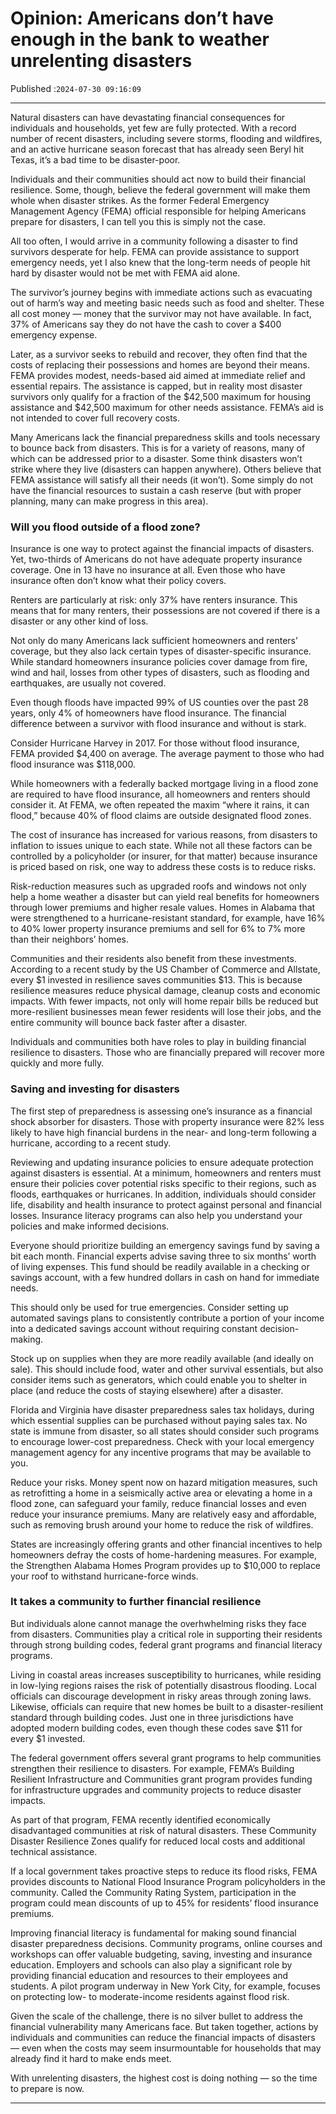 # Opinion: Americans don’t have enough in the bank to weather unrelenting disasters

Published :`2024-07-30 09:16:09`

---

Natural disasters can have devastating financial consequences for individuals and households, yet few are fully protected. With a record number of recent disasters, including severe storms, flooding and wildfires, and an active hurricane season forecast that has already seen Beryl hit Texas, it’s a bad time to be disaster-poor.

Individuals and their communities should act now to build their financial resilience. Some, though, believe the federal government will make them whole when disaster strikes. As the former Federal Emergency Management Agency (FEMA) official responsible for helping Americans prepare for disasters, I can tell you this is simply not the case.

All too often, I would arrive in a community following a disaster to find survivors desperate for help. FEMA can provide assistance to support emergency needs, yet I also knew that the long-term needs of people hit hard by disaster would not be met with FEMA aid alone.

The survivor’s journey begins with immediate actions such as evacuating out of harm’s way and meeting basic needs such as food and shelter. These all cost money — money that the survivor may not have available. In fact, 37% of Americans say they do not have the cash to cover a $400 emergency expense.

Later, as a survivor seeks to rebuild and recover, they often find that the costs of replacing their possessions and homes are beyond their means. FEMA provides modest, needs-based aid aimed at immediate relief and essential repairs. The assistance is capped, but in reality most disaster survivors only qualify for a fraction of the $42,500 maximum for housing assistance and $42,500 maximum for other needs assistance. FEMA’s aid is not intended to cover full recovery costs.

Many Americans lack the financial preparedness skills and tools necessary to bounce back from disasters. This is for a variety of reasons, many of which can be addressed prior to a disaster. Some think disasters won’t strike where they live (disasters can happen anywhere). Others believe that FEMA assistance will satisfy all their needs (it won’t). Some simply do not have the financial resources to sustain a cash reserve (but with proper planning, many can make progress in this area).

### Will you flood outside of a flood zone?

Insurance is one way to protect against the financial impacts of disasters. Yet, two-thirds of Americans do not have adequate property insurance coverage. One in 13 have no insurance at all. Even those who have insurance often don’t know what their policy covers.

Renters are particularly at risk: only 37% have renters insurance. This means that for many renters, their possessions are not covered if there is a disaster or any other kind of loss.

Not only do many Americans lack sufficient homeowners and renters’ coverage, but they also lack certain types of disaster-specific insurance. While standard homeowners insurance policies cover damage from fire, wind and hail, losses from other types of disasters, such as flooding and earthquakes, are usually not covered.

Even though floods have impacted 99% of US counties over the past 28 years, only 4% of homeowners have flood insurance. The financial difference between a survivor with flood insurance and without is stark.

Consider Hurricane Harvey in 2017. For those without flood insurance, FEMA provided $4,400 on average. The average payment to those who had flood insurance was $118,000.

While homeowners with a federally backed mortgage living in a flood zone are required to have flood insurance, all homeowners and renters should consider it. At FEMA, we often repeated the maxim “where it rains, it can flood,” because 40% of flood claims are outside designated flood zones.

The cost of insurance has increased for various reasons, from disasters to inflation to issues unique to each state. While not all these factors can be controlled by a policyholder (or insurer, for that matter) because insurance is priced based on risk, one way to address these costs is to reduce risks.

Risk-reduction measures such as upgraded roofs and windows not only help a home weather a disaster but can yield real benefits for homeowners through lower premiums and higher resale values. Homes in Alabama that were strengthened to a hurricane-resistant standard, for example, have 16% to 40% lower property insurance premiums and sell for 6% to 7% more than their neighbors’ homes.

Communities and their residents also benefit from these investments. According to a recent study by the US Chamber of Commerce and Allstate, every $1 invested in resilience saves communities $13. This is because resilience measures reduce physical damage, cleanup costs and economic impacts. With fewer impacts, not only will home repair bills be reduced but more-resilient businesses mean fewer residents will lose their jobs, and the entire community will bounce back faster after a disaster.

Individuals and communities both have roles to play in building financial resilience to disasters. Those who are financially prepared will recover more quickly and more fully.

### Saving and investing for disasters

The first step of preparedness is assessing one’s insurance as a financial shock absorber for disasters. Those with property insurance were 82% less likely to have high financial burdens in the near- and long-term following a hurricane, according to a recent study.

Reviewing and updating insurance policies to ensure adequate protection against disasters is essential. At a minimum, homeowners and renters must ensure their policies cover potential risks specific to their regions, such as floods, earthquakes or hurricanes. In addition, individuals should consider life, disability and health insurance to protect against personal and financial losses. Insurance literacy programs can also help you understand your policies and make informed decisions.

Everyone should prioritize building an emergency savings fund by saving a bit each month. Financial experts advise saving three to six months’ worth of living expenses. This fund should be readily available in a checking or savings account, with a few hundred dollars in cash on hand for immediate needs.

This should only be used for true emergencies. Consider setting up automated savings plans to consistently contribute a portion of your income into a dedicated savings account without requiring constant decision-making.

Stock up on supplies when they are more readily available (and ideally on sale). This should include food, water and other survival essentials, but also consider items such as generators, which could enable you to shelter in place (and reduce the costs of staying elsewhere) after a disaster.

Florida and Virginia have disaster preparedness sales tax holidays, during which essential supplies can be purchased without paying sales tax. No state is immune from disaster, so all states should consider such programs to encourage lower-cost preparedness. Check with your local emergency management agency for any incentive programs that may be available to you.

Reduce your risks. Money spent now on hazard mitigation measures, such as retrofitting a home in a seismically active area or elevating a home in a flood zone, can safeguard your family, reduce financial losses and even reduce your insurance premiums. Many are relatively easy and affordable, such as removing brush around your home to reduce the risk of wildfires.

States are increasingly offering grants and other financial incentives to help homeowners defray the costs of home-hardening measures. For example, the Strengthen Alabama Homes Program provides up to $10,000 to replace your roof to withstand hurricane-force winds.

### It takes a community to further financial resilience

But individuals alone cannot manage the overhwhelming risks they face from disasters. Communities play a critical role in supporting their residents through strong building codes, federal grant programs and financial literacy programs.

Living in coastal areas increases susceptibility to hurricanes, while residing in low-lying regions raises the risk of potentially disastrous flooding. Local officials can discourage development in risky areas through zoning laws. Likewise, officials can require that new homes be built to a disaster-resilient standard through building codes. Just one in three jurisdictions have adopted modern building codes, even though these codes save $11 for every $1 invested.

The federal government offers several grant programs to help communities strengthen their resilience to disasters. For example, FEMA’s Building Resilient Infrastructure and Communities grant program provides funding for infrastructure upgrades and community projects to reduce disaster impacts.

As part of that program, FEMA recently identified economically disadvantaged communities at risk of natural disasters. These Community Disaster Resilience Zones qualify for reduced local costs and additional technical assistance.

If a local government takes proactive steps to reduce its flood risks, FEMA provides discounts to National Flood Insurance Program policyholders in the community. Called the Community Rating System, participation in the program could mean discounts of up to 45% for residents’ flood insurance premiums.

Improving financial literacy is fundamental for making sound financial disaster preparedness decisions. Community programs, online courses and workshops can offer valuable budgeting, saving, investing and insurance education. Employers and schools can also play a significant role by providing financial education and resources to their employees and students. A pilot program underway in New York City, for example, focuses on protecting low- to moderate-income residents against flood risk.

Given the scale of the challenge, there is no silver bullet to address the financial vulnerability many Americans face. But taken together, actions by individuals and communities can reduce the financial impacts of disasters — even when the costs may seem insurmountable for households that may already find it hard to make ends meet.

With unrelenting disasters, the highest cost is doing nothing — so the time to prepare is now.

---

